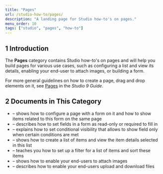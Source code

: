 ```yaml
---
title: "Pages"
url: /studio-how-to/pages/
description: "A landing page for Studio how-to's on pages."
menu_order: 10
tags: ["studio", "pages", "how-to"]
---
```


## 1 Introduction 

The **Pages** category contains Studio how-to's on pages and will help you build pages for various use cases, such as configuring a list and view its details, enabling your end-user to attach images, or building a form. 

For more general guidelines on how to create a page, drag and drop elements on it, see [Pages](/studio/page-editor/) in the *Studio 9 Guide*.

## 2 Documents in This Category

*  – shows how to configure a page with a form on it and how to show items related to this form on the same page
*  – describes how to set fields in a form as read-only or required to fill in
*  – explains how to set conditional visibility that allows to show field only when certain conditions are met
*  – shows how to create a list of items and view the item details selected in this list
*  – teaches you how to set up a filter for a list of items and sort these items
*  – shows how to enable your end-users to attach images
*  – describes how to enable your end-users upload and download files

